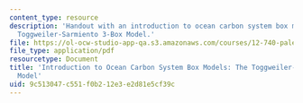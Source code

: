 ```yaml
---
content_type: resource
description: 'Handout with an introduction to ocean carbon system box models: the
  Toggweiler-Sarmiento 3-Box Model.'
file: https://ol-ocw-studio-app-qa.s3.amazonaws.com/courses/12-740-paleoceanography-spring-2008/9c513047c551f0b212e3e2d81e5cf39c_3_box_model.pdf
file_type: application/pdf
resourcetype: Document
title: 'Introduction to Ocean Carbon System Box Models: The Toggweiler-Sarmiento 3-Box
  Model'
uid: 9c513047-c551-f0b2-12e3-e2d81e5cf39c
---
```

